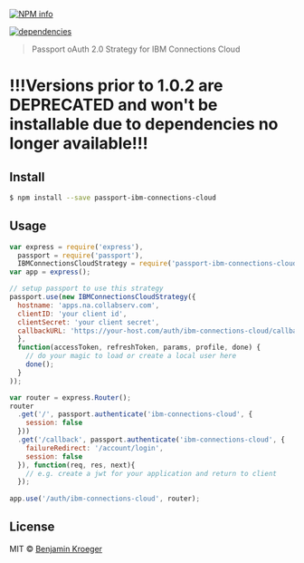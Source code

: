 [![NPM info](https://nodei.co/npm/passport-ibm-connections-cloud.png?downloads=true)](https://nodei.co/npm/passport-ibm-connections-cloud.png?downloads=true)

[![dependencies](https://david-dm.org/benkroeger/passport-ibm-connections-cloud.png)](https://david-dm.org/benkroeger/passport-ibm-connections-cloud.png)

> Passport oAuth 2.0 Strategy for IBM Connections Cloud

# !!!Versions prior to 1.0.2 are DEPRECATED and won't be installable due to dependencies no longer available!!!

## Install

```sh
$ npm install --save passport-ibm-connections-cloud
```


## Usage

```javascript
var express = require('express'),
  passport = require('passport'),
  IBMConnectionsCloudStrategy = require('passport-ibm-connections-cloud').Strategy;
var app = express();

// setup passport to use this strategy
passport.use(new IBMConnectionsCloudStrategy({
  hostname: 'apps.na.collabserv.com',
  clientID: 'your client id',
  clientSecret: 'your client secret',
  callbackURL: 'https://your-host.com/auth/ibm-connections-cloud/callback' //https is important here. Connections Cloud doesn't accept http callback urls
  },
  function(accessToken, refreshToken, params, profile, done) {
    // do your magic to load or create a local user here
    done();
  }
));

var router = express.Router();
router
  .get('/', passport.authenticate('ibm-connections-cloud', {
    session: false
  }))
  .get('/callback', passport.authenticate('ibm-connections-cloud', {
    failureRedirect: '/account/login',
    session: false
  }), function(req, res, next){
    // e.g. create a jwt for your application and return to client
  });
  
app.use('/auth/ibm-connections-cloud', router);

```

## License

MIT © [Benjamin Kroeger]()


[npm-url]: https://npmjs.org/package/passport-ibm-connections-cloud
[npm-image]: https://badge.fury.io/js/passport-ibm-connections-cloud.svg
[daviddm-url]: https://david-dm.org/benkroeger/passport-ibm-connections-cloud.svg?theme=shields.io
[daviddm-image]: https://david-dm.org/benkroeger/passport-ibm-connections-cloud
